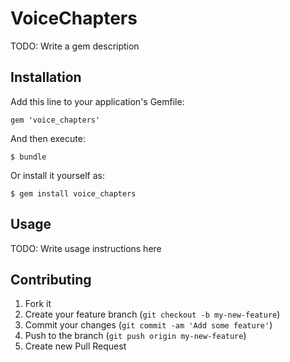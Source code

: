 # VoiceChapters

TODO: Write a gem description

## Installation

Add this line to your application's Gemfile:

    gem 'voice_chapters'

And then execute:

    $ bundle

Or install it yourself as:

    $ gem install voice_chapters

## Usage

TODO: Write usage instructions here

## Contributing

1. Fork it
2. Create your feature branch (`git checkout -b my-new-feature`)
3. Commit your changes (`git commit -am 'Add some feature'`)
4. Push to the branch (`git push origin my-new-feature`)
5. Create new Pull Request
